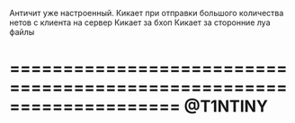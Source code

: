 Античит уже настроенный.
Кикает при отправки большого количества нетов с клиента на сервер
Кикает за бхоп
Кикает за сторонние луа файлы

====================================================================
@T1NTINY
====================================================================
